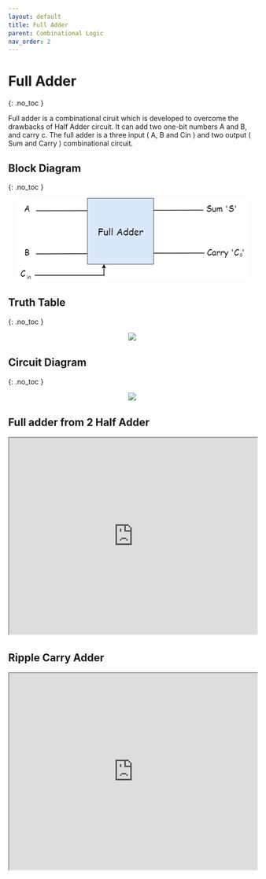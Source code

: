 ```yaml
---
layout: default
title: Full Adder
parent: Combinational Logic
nav_order: 2
---
```


# Full Adder
{: .no_toc }

Full adder is a combinational ciruit which is developed to overcome the drawbacks of Half Adder circuit. 
It can add two one-bit numbers A and B, and carry c. 
The full adder is a three input ( A, B and Cin ) and two output ( Sum and Carry ) combinational circuit.



## Block Diagram
{: .no_toc }

<div style="text-align:center"><img src="../../assets/images/fulladder_blockdiagram.png" /></div>


## Truth Table
{: .no_toc }

<div style="text-align:center"><img src="../../assets/images/fulladder_truthtable.jpg" /></div>

## Circuit Diagram
{: .no_toc }

<div style="text-align:center"><img src="../../assets/images/fulladder_circuitdiagram.jpg" /></div>

## Full adder from 2 Half Adder

<iframe width="100%" height="400px" src="https://circuitverse.org/simulator/embed/247" id="projectPreview" scrolling="no" webkitAllowFullScreen mozAllowFullScreen allowFullScreen> </iframe>

## Ripple Carry Adder

<iframe width="100%" height="400px" src="https://circuitverse.org/simulator/embed/248" id="projectPreview" scrolling="no" webkitAllowFullScreen mozAllowFullScreen allowFullScreen> </iframe>
